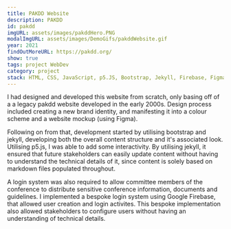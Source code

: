 ```yaml
---
title: PAKDD Website
description: PAKDD
id: pakdd
imgURL: assets/images/pakddHero.PNG 
modalImgURL: assets/images/DemoGifs/pakddWebsite.gif
year: 2021
findOutMoreURL: https://pakdd.org/
show: true
tags: project WebDev
category: project
stack: HTML, CSS, JavaScript, p5.JS, Bootstrap, Jekyll, Firebase, Figma
---
```

  I had designed and developed this website from scratch, only basing off of a a legacy pakdd website developed in the early 2000s. Design process included creating a new brand identity, and manifesting it into a colour scheme and a website mockup (using Figma). 
  
  Following on from that, development started by utilising bootstrap and jekyll, developing both the overall content structure and it's associated look. Utilising p5.js, I was able to add some interactivity. By utilising jekyll, it ensured that future stakeholders can easily update content without having to understand the technical details of it, since content is solely based on markdown files populated throughout.

  A login system was also required to allow committee members of the conference to distribute sensitive conference information, documents and guidelines. I implemented a bespoke login system using Google Firebase, that allowed user creation and login activites. This bespoke implementation also allowed stakeholders to configure users without having an understanding of technical details.